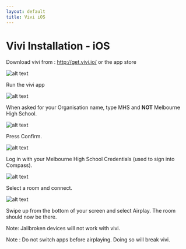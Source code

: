 ```yaml
---
layout: default
title: Vivi iOS
---
```

<div class = "inner links-body fade-in fade-two pure-img">
  <div markdown="1">

# Vivi Installation - iOS

Download vivi from : http://get.vivi.io/ or the app store

![alt text][download]

Run the vivi app

![alt text][app]

When asked for your Organisation name, type MHS and **NOT** Melbourne High School.

![alt text][badName]

Press Confirm.

![alt text][goodName]

Log in with your Melbourne High School Credentials (used to sign into Compass).

![alt text][login]

Select a room and connect.

![alt text][room]

Swipe up from the bottom of your screen and select Airplay. The room should now be there.


Note: Jailbroken devices will not work with vivi.

Note : Do not switch apps before airplaying. Doing so will break vivi.

[download]: http://i.imgur.com/Ck2ALp7.jpg

[app]: http://i.imgur.com/27vSYVP.jpg
[goodName]: http://i.imgur.com/DNCkoq6.jpg
[badName]: http://i.imgur.com/DNCkoq6.jpg
[login]: http://i.imgur.com/QpB0wPe.jpg

[room]: http://i.imgur.com/FI3RDmo.jpg

  </div>
</div>